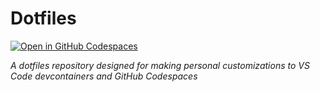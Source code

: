 # Dotfiles

[![Open in GitHub Codespaces](https://github.com/codespaces/badge.svg)](https://github.com/codespaces/new?hide_repo_select=true&ref=main&repo=563770102)

_A dotfiles repository designed for making personal customizations to VS Code devcontainers and GitHub Codespaces_
